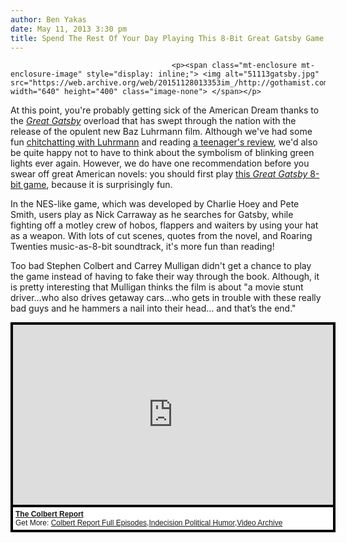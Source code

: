 ```yaml
---
author: Ben Yakas
date: May 11, 2013 3:30 pm
title: Spend The Rest Of Your Day Playing This 8-Bit Great Gatsby Game
---
```


	
										<p><span class="mt-enclosure mt-enclosure-image" style="display: inline;"> <img alt="51113gatsby.jpg" src="https://web.archive.org/web/20151128013353im_/http://gothamist.com/attachments/byakas/51113gatsby.jpg" width="640" height="400" class="image-none"> </span></p>

<p>At this point, you&apos;re probably getting sick of the American Dream thanks to the <a href="https://web.archive.org/web/20151128013353/http://gothamist.com/tags/greatgatsby"><em>Great Gatsby</em></a> overload that has swept through the nation with the release of the opulent new Baz Luhrmann film. Although we&apos;ve had some fun <a href="https://web.archive.org/web/20151128013353/http://gothamist.com/2013/05/09/baz_luhrmann.php">chitchatting with Luhrmann</a> and reading <a href="https://web.archive.org/web/20151128013353/http://jezebel.com/a-great-gatsby-book-report-by-a-kid-who-only-saw-the-mo-499342823">a teenager&apos;s review</a>, we&apos;d also be quite happy not to have to think about the symbolism of blinking green lights ever again. However, we do have one recommendation before you swear off great American novels: you should first play <a href="https://web.archive.org/web/20151128013353/http://www.greatgatsbygame.com/">this <em>Great Gatsby</em> 8-bit game</a>, because it is surprisingly fun.</p>

<p>In the NES-like game, which was developed by Charlie Hoey and Pete Smith, users play as Nick Carraway as he searches for Gatsby, while fighting off a motley crew of hobos, flappers and waiters by using your hat as a weapon. With lots of cut scenes, quotes from the novel, and Roaring Twenties music-as-8-bit soundtrack, it&apos;s more fun than reading! </p>

<p>Too bad Stephen Colbert and Carrey Mulligan didn&apos;t get a chance to play the game instead of having to fake their way through the book. Although, it is pretty interesting that Mulligan thinks the film is about &quot;a movie stunt driver...who also drives getaway cars...who gets in trouble with these really bad guys and he hammers a nail into their head&#x2026; and that&#x2019;s the end.&quot;</p>

<center><div style="background-color:#000000;width:520px;"><div style="padding:4px;"><iframe src="https://web.archive.org/web/20151128013353if_/http://media.mtvnservices.com/embed/mgid:cms:video:colbertnation.com:426198" width="512" height="288" frameborder="0"></iframe><p style="text-align:left;background-color:#FFFFFF;padding:4px;margin-top:4px;margin-bottom:0px;font-family:Arial, Helvetica, sans-serif;font-size:12px;"><b><a href="https://web.archive.org/web/20151128013353/http://www.colbertnation.com/the-colbert-report-videos/426198/may-09-2013/colbert-s-book-club---learning--the-great-gatsby-">The Colbert Report</a></b><br>Get More: <a href="https://web.archive.org/web/20151128013353/http://www.colbertnation.com/full-episodes/">Colbert Report Full Episodes</a>,<a href="https://web.archive.org/web/20151128013353/http://www.comedycentral.com/indecision">Indecision Political Humor</a>,<a href="https://web.archive.org/web/20151128013353/http://www.colbertnation.com/video">Video Archive</a></p></div></div></center>					
										
									
				